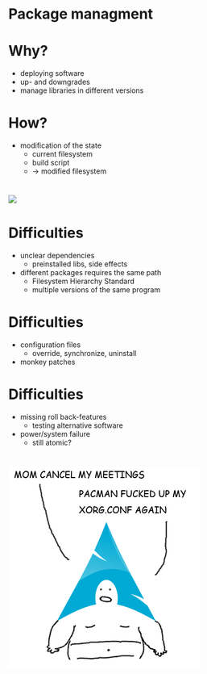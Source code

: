 # Package managment

# Why?
- deploying software
- up- and downgrades
- manage libraries in different versions

# How?
- modification of the state
    -  current filesystem
    -  build script
    - $\to$ modified filesystem

#
![](graphs/package-manager.png)

# Difficulties
- unclear dependencies
    - preinstalled libs, side effects
- different packages requires the same path
    - Filesystem Hierarchy Standard
    - multiple versions of the same program

# Difficulties
- configuration files
    - override, synchronize, uninstall
- monkey patches

# Difficulties
- missing roll back-features
    - testing alternative software
- power/system failure
    - still atomic?

#
![](img/arch-mom-pacman-fucked-xorg-again.png)
